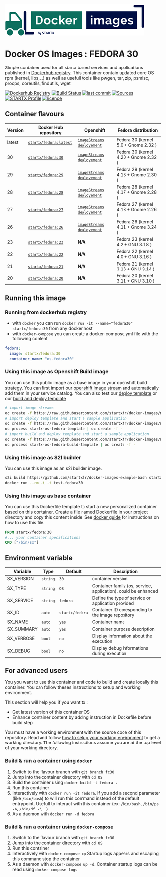 [![startxfr/docker-images](https://raw.githubusercontent.com/startxfr/docker-images/master/travis/logo-small.svg?sanitize=true)](https://github.com/startxfr/docker-images)

# Docker OS Images : FEDORA 30

Simple container used for all startx based services and applications published in [Dockerhub registry](https://github.com/startxfr/docker-images). 
This container contain updated core OS rpm (kernel, libs,...) as well as usefull tools like pwgen, tar, zip, psmisc, procps, coreutils, findutils, wget

[![Dockerhub Registry](https://img.shields.io/docker/build/startx/fedora.svg)](https://hub.docker.com/r/startx/fedora) [![Build Status](https://travis-ci.org/startxfr/docker-images.svg?branch=master)](https://travis-ci.org/startxfr/docker-images) [![last commit](https://img.shields.io/github/last-commit/startxfr/docker-images.svg)](https://github.com/startxfr/docker-images) [![Sources](https://img.shields.io/badge/startxfr-docker--images-blue.svg)](https://github.com/startxfr/docker-images/tree/master/OS/) [![STARTX Profile](https://img.shields.io/badge/provider-startx-green.svg)](https://github.com/startxfr) [![licence](https://img.shields.io/github/license/startxfr/docker-images.svg)](https://github.com/startxfr/docker-images) 

## Container flavours

| Version    | Docker Hub repository                                             | Openshift                                   | Fedora distribution                         |
|------------|-------------------------------------------------------------------|---------------------------------------------|---------------------------------------------|
| latest     | [`startx/fedora:latest`](https://hub.docker.com/r/startx/fedora)  | [`imageStreams`](https://raw.githubusercontent.com/startxfr/docker-images/master/OS/openshift-imageStreams.json) [`deployement`](https://raw.githubusercontent.com/startxfr/docker-images/master/OS/openshift-template.json)        | Fedora 30 (kernel 5.0  + Gnome 2.32  )      |
| 30         | [`startx/fedora:30`](https://hub.docker.com/r/startx/fedora)      | [`imageStreams`](https://raw.githubusercontent.com/startxfr/docker-images/master/OS/openshift-imageStreams.json) [`deployement`](https://raw.githubusercontent.com/startxfr/docker-images/master/OS/openshift-template.json)        | Fedora 30 (kernel 4.20 + Gnome 2.32  )      |
| 29         | [`startx/fedora:29`](https://hub.docker.com/r/startx/fedora)      | [`imageStreams`](https://raw.githubusercontent.com/startxfr/docker-images/master/OS/openshift-imageStreams.json) [`deployement`](https://raw.githubusercontent.com/startxfr/docker-images/master/OS/openshift-template.json)        | Fedora 29 (kernel 4.18 + Gnome 2.30  )      |
| 28         | [`startx/fedora:28`](https://hub.docker.com/r/startx/fedora)      | [`imageStreams`](https://raw.githubusercontent.com/startxfr/docker-images/master/OS/openshift-imageStreams.json) [`deployement`](https://raw.githubusercontent.com/startxfr/docker-images/master/OS/openshift-template.json)        | Fedora 28 (kernel 4.17 + Gnome 2.28  )      |
| 27         | [`startx/fedora:27`](https://hub.docker.com/r/startx/fedora)      | [`imageStreams`](https://raw.githubusercontent.com/startxfr/docker-images/master/OS/openshift-imageStreams.json) [`deployement`](https://raw.githubusercontent.com/startxfr/docker-images/master/OS/openshift-template.json)        | Fedora 27 (kernel 4.13 + Gnome 2.26  )      |
| 26         | [`startx/fedora:26`](https://hub.docker.com/r/startx/fedora)      | [`imageStreams`](https://raw.githubusercontent.com/startxfr/docker-images/master/OS/openshift-imageStreams.json) [`deployement`](https://raw.githubusercontent.com/startxfr/docker-images/master/OS/openshift-template.json)        | Fedora 26 (kernel 4.11 + Gnome 3.24  )      |
| 23         | [`startx/fedora:23`](https://hub.docker.com/r/startx/fedora)      | **N/A**                                                                                                                                                                                                                             | Fedora 23 (kernel 4.2 + GNU 3.18  )         |
| 22         | [`startx/fedora:22`](https://hub.docker.com/r/startx/fedora)      | **N/A**                                                                                                                                                                                                                             | Fedora 22 (kernel 4.0 + GNU 3.16  )         |
| 21         | [`startx/fedora:21`](https://hub.docker.com/r/startx/fedora)      | **N/A**                                                                                                                                                                                                                             | Fedora 21 (kernel 3.16 + GNU 3.14  )        |
| 20         | [`startx/fedora:20`](https://hub.docker.com/r/startx/fedora)      | **N/A**                                                                                                                                                                                                                             | Fedora 20 (kernel 3.11 + GNU 3.10  )        |

## Running this image

### Running from dockerhub registry

* with `docker` you can run `docker run -it --name="fedora30" startx/fedora:30` from any docker host
* with `docker-compose` you can create a docker-compose.yml file with the following content
```yaml
fedora:
  image: startx/fedora:30
  container_name: "os-fedora30"
```

### Using this image as Openshift Build image

You can use this public image as a base image in your openshift build strategy. You can first import
our [openshift image stream](https://raw.githubusercontent.com/startxfr/docker-images/master/OS/openshift-imageStreams.json)
and automatically add them in your service catalog. You can also test our [deploy template](https://raw.githubusercontent.com/startxfr/docker-images/master/OS/openshift-template.json)
or our [build and deploy template](https://raw.githubusercontent.com/startxfr/docker-images/master/OS/openshift-template-build.json)

```bash
# import image streams
oc create -f https://raw.githubusercontent.com/startxfr/docker-images/master/OS/openshift-imageStreams.json
# import deploy template and start a sample application
oc create -f https://raw.githubusercontent.com/startxfr/docker-images/master/OS/openshift-template.json
oc process startx-os-fedora-template | oc create -f -
# import build and deploy template and start a sample application
oc create -f https://raw.githubusercontent.com/startxfr/docker-images/master/OS/openshift-template-build.json
oc process startx-os-fedora-build-template | oc create -f -
```

### Using this image as S2I builder

You can use this image as an s2i builder image. 
```bash
s2i build https://github.com/startxfr/docker-images-example-bash startx/fedora:30 test-fedora30
docker run --rm -i -t test-fedora30
```

### Using this image as base container

You can use this Dockerfile template to start a new personalized container based on this container. Create a file named Dockerfile in your project directory and copy this content inside. See [docker guide](http://docs.docker.com/engine/reference/builder/) for instructions on how to use this file.
```Dockerfile
FROM startx/fedora:30
#... your container specifications
CMD ["/bin/sx"]
```

## Environment variable

| Variable                  | Type     | Default         | Description                                                              |
|---------------------------|----------|-----------------|--------------------------------------------------------------------------|
| SX_VERSION                | `string` | `30`        | container version
| SX_TYPE                   | `string` | `OS`            | Container family (os, service, application). could be enhanced 
| SX_SERVICE                | `string` | `fedora`        | Define the type of service or application provided
| SX_ID                     | `auto`   | `startx/fedora` | Container ID coresponding to the image repository 
| SX_NAME                   | `auto`   | `yes`           | Container name
| SX_SUMMARY                | `auto`   | `yes`           | Container purpose description
| SX_VERBOSE                | `bool`   | `no`            | Display information about the execution
| SX_DEBUG                  | `bool`   | `no`            | Display debug informations during execution

## For advanced users

You you want to use this container and code to build and create locally this container. You can follow theses instructions to setup and working environment.

This section will help you if you want to :
* Get latest version of this container OS
* Enhance container content by adding instruction in Dockefile before build step

You must have a working environment with the source code of this repository. Read and follow [how to setup your working environment](https://github.com/startxfr/docker-images#setup-your-working-environment-mandatory) to get a working directory. The following instructions assume you are at the top level of your working directory.

### Build & run a container using `docker`

1. Switch to the flavour branch with `git branch fc30`
2. Jump into the container directory with `cd OS`
3. Build the container using `docker build -t fedora .`
4. Run this container 
  1. Interactively with `docker run -it fedora`. If you add a second parameter (like `/bin/bash`) to will run this command instead of the default entrypoint. Usefull to interact with this container (ex: `/bin/bash`, `/bin/ps -a`, `/bin/df -h`,...) 
  2. As a daemon with `docker run -d fedora`


### Build & run a container using `docker-compose`

1. Switch to the flavour branch with `git branch fc30`
2. Jump into the container directory with `cd OS`
3. Run this container 
  1. Interactively with `docker-compose up` Startup logs appears and escaping this command stop the container
  2. As a daemon with `docker-compose up -d`. Container startup logs can be read using `docker-compose logs`

